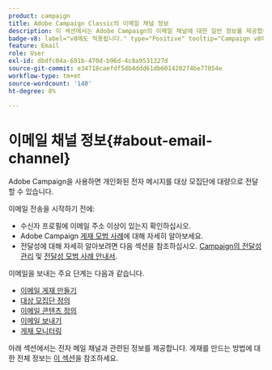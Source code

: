 ```yaml
---
product: campaign
title: Adobe Campaign Classic의 이메일 채널 정보
description: 이 섹션에서는 Adobe Campaign의 이메일 채널에 대한 일반 정보를 제공합니다
badge-v8: label="v8에도 적용됩니다." type="Positive" tooltip="Campaign v8에도 적용됩니다."
feature: Email
role: User
exl-id: dbdfc04a-691b-470d-b96d-4c8a9531327d
source-git-commit: e34718caefdf5db4ddd61db601420274be77054e
workflow-type: tm+mt
source-wordcount: '140'
ht-degree: 8%

---
```


# 이메일 채널 정보{#about-email-channel}

Adobe Campaign을 사용하면 개인화된 전자 메시지를 대상 모집단에 대량으로 전달할 수 있습니다.

이메일 전송을 시작하기 전에:

* 수신자 프로필에 이메일 주소 이상이 있는지 확인하십시오.
* Adobe Campaign [게재 모범 사례](delivery-best-practices.md)에 대해 자세히 알아보세요.
* 전달성에 대해 자세히 알아보려면 다음 섹션을 참조하십시오. [Campaign의 전달성 관리](about-deliverability.md) 및 [전달성 모범 사례 안내서](https://experienceleague.adobe.com/docs/deliverability-learn/deliverability-best-practice-guide/introduction.html?lang=ko).

이메일을 보내는 주요 단계는 다음과 같습니다.

* [이메일 게재 만들기](creating-an-email-delivery.md)
* [대상 모집단 정의](steps-defining-the-target-population.md)
* [이메일 콘텐츠 정의](defining-the-email-content.md)
* [이메일 보내기](sending-messages.md)
* [게재 모니터링](about-delivery-monitoring.md)

아래 섹션에서는 전자 메일 채널과 관련된 정보를 제공합니다. 게재를 만드는 방법에 대한 전체 정보는 [이 섹션](steps-about-delivery-creation-steps.md)을 참조하세요.
